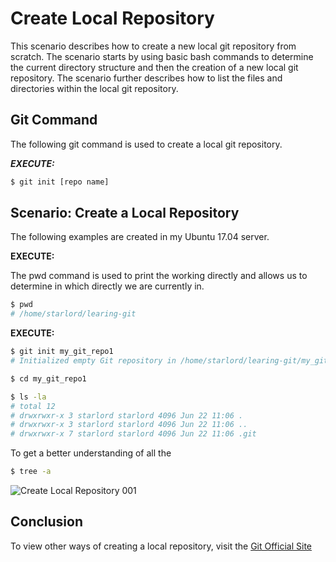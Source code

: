 # Create Local Repository
This scenario describes how to create a new local git repository from scratch. The scenario starts by using basic bash commands to determine the current directory structure and then the creation of a new local git repository. The scenario further describes how to list the files and directories within the local git repository.

## Git Command
The following git command is used to create a local git repository.

***EXECUTE:***

```bash
$ git init [repo name]
```

## Scenario: Create a Local Repository
The following examples are created in my Ubuntu 17.04 server.

**EXECUTE:**

The pwd command is used to print the working directly and allows us to determine in which directly we are currently in.
```bash
$ pwd
# /home/starlord/learing-git
```

**EXECUTE:**


```bash
$ git init my_git_repo1
# Initialized empty Git repository in /home/starlord/learing-git/my_git_repo1/.git
```

```bash
$ cd my_git_repo1
```

```bash
$ ls -la
# total 12
# drwxrwxr-x 3 starlord starlord 4096 Jun 22 11:06 .
# drwxrwxr-x 3 starlord starlord 4096 Jun 22 11:06 ..
# drwxrwxr-x 7 starlord starlord 4096 Jun 22 11:06 .git
```

To get a better understanding of all the
```bash
$ tree -a
```
![Create Local Repository 001](https://raw.githubusercontent.com/Code2Bits/Git-Commands/master/images/scenario_create_local_repo_001.png)

## Conclusion
To view other ways of creating a local repository, visit the [Git Official Site](http://git-scm.com/)
